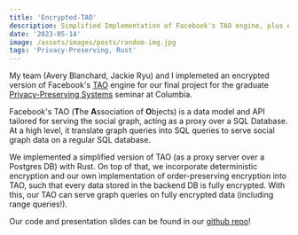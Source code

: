 ```yaml
---
title: 'Encrypted-TAO'
description: Simplified Implementation of Facebook's TAO engine, plus encryption. In Rust.
date: '2023-05-14'
image: /assets/images/posts/random-img.jpg
tags: 'Privacy-Preserving, Rust'
---
```


My team (Avery Blanchard, Jackie Ryu) and I implemeted an encrypted version of Facebook's [TAO](https://engineering.fb.com/2013/06/25/core-data/tao-the-power-of-the-graph/) engine
for our final project for the graduate [Privacy-Preserving Systems](https://systems.cs.columbia.edu/private-systems-class/) seminar at Columbia.

Facebook's TAO (**T**he **A**ssociation of **O**bjects) is a data model and API tailored for serving the social graph, acting as a proxy over a SQL Database. At a high level, it translate graph queries into SQL queries to serve social graph data on a regular SQL database. 

We implemented a simplified version of TAO (as a proxy server over a Postgres DB) with Rust. On top of that, we incorporate deterministic encryption and our own implementation of order-preserving encryption into TAO, such that every data stored in the backend DB is fully encrypted. With this, our TAO can serve graph queries on fully encrypted data (including range queries!). 

Our code and presentation slides can be found in our [github repo](https://github.com/encrypted-tao/encrypted-tao)!

